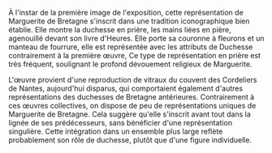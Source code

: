 À l'instar de la première image de l'exposition, cette représentation de Marguerite de Bretagne s'inscrit dans une tradition iconographique bien établie. Elle montre la duchesse en prière, les mains liées en pière, agenouillé devant son livre d'Heures. Elle porte sa couronne à fleurons et un manteau de fourrure, elle est représentée avec les attributs de Duchesse contrairement à la première œuvre, Ce type de représentation en prière est très fréquent, soulignant le profond dévouement religieux de Marguerite. 

L'œuvre provient d'une reproduction de vitraux du couvent des Cordeliers de Nantes, aujourd'hui disparus, qui comportaient également d'autres représentations des duchesses de Bretagne antérieures. Contrairement à ces œuvres collectives, on dispose de peu de représentations uniques de Marguerite de Bretagne. Cela suggère qu'elle s'inscrit avant tout dans la lignée de ses prédécesseurs, sans bénéficier d'une représentation singulière. Cette intégration dans un ensemble plus large reflète probablement son rôle de duchesse, plutôt que d'une figure individuelle.
